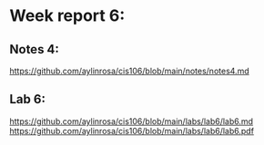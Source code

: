 # Week report 6:

## Notes 4:
https://github.com/aylinrosa/cis106/blob/main/notes/notes4.md 

## Lab 6:
https://github.com/aylinrosa/cis106/blob/main/labs/lab6/lab6.md
https://github.com/aylinrosa/cis106/blob/main/labs/lab6/lab6.pdf


